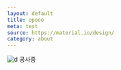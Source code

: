 ```yaml
---
layout: default
title: opooo
meta: test
source: https://material.io/design/
category: about
---
```

![d]({{site.base}}/img/img_8768.jpg)
공사중